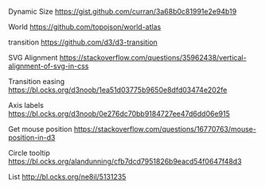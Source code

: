 Dynamic Size
https://gist.github.com/curran/3a68b0c81991e2e94b19

World
https://github.com/topojson/world-atlas

transition
https://github.com/d3/d3-transition

SVG Alignment
https://stackoverflow.com/questions/35962438/vertical-alignment-of-svg-in-css

Transition easing
https://bl.ocks.org/d3noob/1ea51d03775b9650e8dfd03474e202fe

Axis labels
https://bl.ocks.org/d3noob/0e276dc70bb9184727ee47d6dd06e915

Get mouse position
https://stackoverflow.com/questions/16770763/mouse-position-in-d3

Circle tooltip
https://bl.ocks.org/alandunning/cfb7dcd7951826b9eacd54f0647f48d3

List
http://bl.ocks.org/ne8il/5131235  
